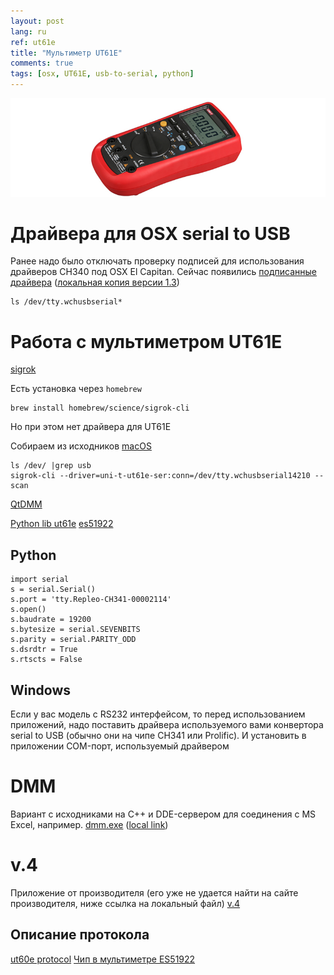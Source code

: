 ```yaml
---
layout: post
lang: ru
ref: ut61e
title: "Мультиметр UT61E"
comments: true
tags: [osx, UT61E, usb-to-serial, python]
---
```


![](/images/UT61E.png)

# Драйвера для OSX serial to USB

Ранее надо было отключать проверку подписей для использования драйверов CH340 под
OSX El Capitan.
Сейчас появились 
[подписанные драйвера](https://blog.sengotta.net/signed-mac-os-driver-for-winchiphead-ch340-serial-bridge/)
([локальная копия версии 1.3](https://github.com/masterandrey/masterandrey.com/files/819140/CH34x_1.3_OSX_signed.ziphttps://github.com/masterandrey/masterandrey.com/files/819140/CH34x_1.3_OSX_signed.zip))

    ls /dev/tty.wchusbserial*

# Работа с мультиметром UT61E

[sigrok](http://www.cnx-software.com/2015/03/07/sigrok-and-pulseview-in-ubuntu-14-04-with-uni-t-ut61e-digital-multimeter/)

Есть установка через `homebrew`

    brew install homebrew/science/sigrok-cli
    
Но при этом нет драйвера для UT61E

Собираем из исходников [macOS](http://sigrok.org/wiki/Mac_OS_X)

    ls /dev/ |grep usb
    sigrok-cli --driver=uni-t-ut61e-ser:conn=/dev/tty.wchusbserial14210 --scan

[QtDMM](http://www.mtoussaint.de/qtdmm.html)
    
[Python lib ut61e](https://pypi.python.org/pypi/ut61e)
[es51922](https://bitbucket.org/kuzavas/dmm_es51922/src/7ebf1f82e3d984ea74362534663699edd7aec883/dmm_es51922.py?at=master&fileviewer=file-view-default)

## Python
    import serial
    s = serial.Serial()
    s.port = 'tty.Repleo-CH341-00002114'
    s.open()
    s.baudrate = 19200
    s.bytesize = serial.SEVENBITS
    s.parity = serial.PARITY_ODD
    s.dsrdtr = True
    s.rtscts = False

## Windows

Если у вас модель с RS232 интерфейсом, то перед использованием приложений, надо поставить 
драйвера используемого вами конвертора serial to USB (обычно они на чипе CH341 или Prolific).
И установить в приложении COM-порт, используемый драйвером

# DMM
Вариант с исходниками на C++ и DDE-сервером для соединения с MS Excel, например.
[dmm.exe](https://www-user.tu-chemnitz.de/~heha/hs/UNI-T/) 
([local link](https://github.com/masterandrey/masterandrey.com/files/819138/dmm.zip))

# v.4
Приложение от производителя (его уже не удается найти на сайте производителя, ниже ссылка 
на локальный файл)
[v.4](https://github.com/masterandrey/masterandrey.com/files/819139/UNI-T.61E.ver.4.ziphttps://github.com/masterandrey/masterandrey.com/files/819139/UNI-T.61E.ver.4.zip)

## Описание протокола 

[ut60e protocol](http://perfec.to/ut60e/)
[Чип в мультиметре ES51922](http://www.cyrustek.com.tw/spec/ES51922.pdf)

